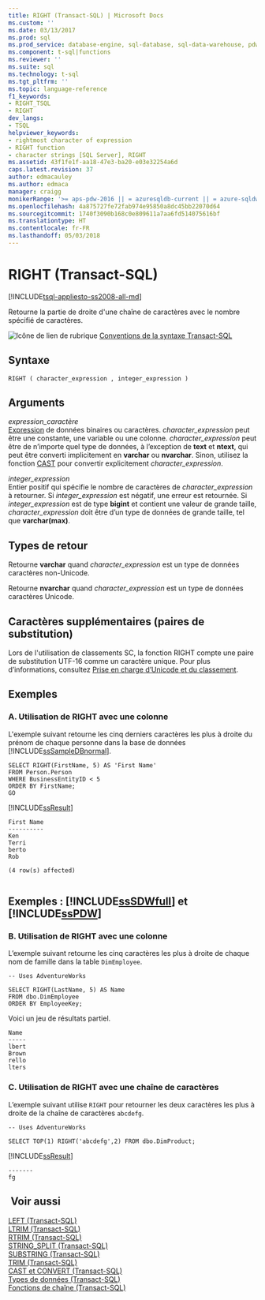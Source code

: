 ```yaml
---
title: RIGHT (Transact-SQL) | Microsoft Docs
ms.custom: ''
ms.date: 03/13/2017
ms.prod: sql
ms.prod_service: database-engine, sql-database, sql-data-warehouse, pdw
ms.component: t-sql|functions
ms.reviewer: ''
ms.suite: sql
ms.technology: t-sql
ms.tgt_pltfrm: ''
ms.topic: language-reference
f1_keywords:
- RIGHT_TSQL
- RIGHT
dev_langs:
- TSQL
helpviewer_keywords:
- rightmost character of expression
- RIGHT function
- character strings [SQL Server], RIGHT
ms.assetid: 43f1fe1f-aa18-47e3-ba20-e03e32254a6d
caps.latest.revision: 37
author: edmacauley
ms.author: edmaca
manager: craigg
monikerRange: '>= aps-pdw-2016 || = azuresqldb-current || = azure-sqldw-latest || >= sql-server-2016 || = sqlallproducts-allversions'
ms.openlocfilehash: 4a875727fe72fab974e95850a8dc45bb22070d64
ms.sourcegitcommit: 1740f3090b168c0e809611a7aa6fd514075616bf
ms.translationtype: HT
ms.contentlocale: fr-FR
ms.lasthandoff: 05/03/2018
---
```

# <a name="right-transact-sql"></a>RIGHT (Transact-SQL)
[!INCLUDE[tsql-appliesto-ss2008-all-md](../../includes/tsql-appliesto-ss2008-all-md.md)]

  Retourne la partie de droite d'une chaîne de caractères avec le nombre spécifié de caractères.  
  
 ![Icône de lien de rubrique](../../database-engine/configure-windows/media/topic-link.gif "Icône lien de rubrique") [Conventions de la syntaxe Transact-SQL](../../t-sql/language-elements/transact-sql-syntax-conventions-transact-sql.md)  
  
## <a name="syntax"></a>Syntaxe  
  
```  
RIGHT ( character_expression , integer_expression )  
```  
  
## <a name="arguments"></a>Arguments  
 *expression_caractère*  
 [Expression](../../t-sql/language-elements/expressions-transact-sql.md) de données binaires ou caractères. *character_expression* peut être une constante, une variable ou une colonne. *character_expression* peut être de n’importe quel type de données, à l’exception de **text** et **ntext**, qui peut être converti implicitement en **varchar** ou **nvarchar**. Sinon, utilisez la fonction [CAST](../../t-sql/functions/cast-and-convert-transact-sql.md) pour convertir explicitement *character_expression*.  
  
 *integer_expression*  
 Entier positif qui spécifie le nombre de caractères de *character_expression* à retourner. Si *integer_expression* est négatif, une erreur est retournée. Si *integer_expression* est de type **bigint** et contient une valeur de grande taille, *character_expression* doit être d’un type de données de grande taille, tel que **varchar(max)**.  
  
## <a name="return-types"></a>Types de retour  
 Retourne **varchar** quand *character_expression* est un type de données caractères non-Unicode.  
  
 Retourne **nvarchar** quand *character_expression* est un type de données caractères Unicode.  
  
## <a name="supplementary-characters-surrogate-pairs"></a>Caractères supplémentaires (paires de substitution)  
 Lors de l'utilisation de classements SC, la fonction RIGHT compte une paire de substitution UTF-16 comme un caractère unique. Pour plus d’informations, consultez [Prise en charge d’Unicode et du classement](../../relational-databases/collations/collation-and-unicode-support.md).  
  
## <a name="examples"></a>Exemples  
  
### <a name="a-using-right-with-a-column"></a>A. Utilisation de RIGHT avec une colonne  
 L'exemple suivant retourne les cinq derniers caractères les plus à droite du prénom de chaque personne dans la base de données [!INCLUDE[ssSampleDBnormal](../../includes/sssampledbnormal-md.md)].  
  
```  
SELECT RIGHT(FirstName, 5) AS 'First Name'  
FROM Person.Person  
WHERE BusinessEntityID < 5  
ORDER BY FirstName;  
GO  
```  
  
 [!INCLUDE[ssResult](../../includes/ssresult-md.md)]  
  
```  
First Name  
----------  
Ken  
Terri  
berto  
Rob  
  
(4 row(s) affected)  
  
```  
  
## <a name="examples-includesssdwfullincludessssdwfull-mdmd-and-includesspdwincludessspdw-mdmd"></a>Exemples : [!INCLUDE[ssSDWfull](../../includes/sssdwfull-md.md)] et [!INCLUDE[ssPDW](../../includes/sspdw-md.md)]  
  
### <a name="b-using-right-with-a-column"></a>B. Utilisation de RIGHT avec une colonne  
 L’exemple suivant retourne les cinq caractères les plus à droite de chaque nom de famille dans la table `DimEmployee`.  
  
```  
-- Uses AdventureWorks  
  
SELECT RIGHT(LastName, 5) AS Name  
FROM dbo.DimEmployee  
ORDER BY EmployeeKey;  
```  
  
 Voici un jeu de résultats partiel.  
  
 ```
Name
-----
lbert
Brown
rello
lters
 ```  
  
### <a name="c-using-right-with-a-character-string"></a>C. Utilisation de RIGHT avec une chaîne de caractères  
 L’exemple suivant utilise `RIGHT` pour retourner les deux caractères les plus à droite de la chaîne de caractères `abcdefg`.  
  
```  
-- Uses AdventureWorks  
  
SELECT TOP(1) RIGHT('abcdefg',2) FROM dbo.DimProduct;  
```  
  
 [!INCLUDE[ssResult](../../includes/ssresult-md.md)]  
  
```
-------  
fg
```  
  
## <a name="see-also"></a> Voir aussi  
 [LEFT &#40;Transact-SQL&#41;](../../t-sql/functions/left-transact-sql.md)  
 [LTRIM &#40;Transact-SQL&#41;](../../t-sql/functions/ltrim-transact-sql.md)  
 [RTRIM &#40;Transact-SQL&#41;](../../t-sql/functions/rtrim-transact-sql.md)  
 [STRING_SPLIT &#40;Transact-SQL&#41;](../../t-sql/functions/string-split-transact-sql.md)  
 [SUBSTRING &#40;Transact-SQL&#41;](../../t-sql/functions/substring-transact-sql.md)  
 [TRIM &#40;Transact-SQL&#41;](../../t-sql/functions/trim-transact-sql.md)  
 [CAST et CONVERT &#40;Transact-SQL&#41;](../../t-sql/functions/cast-and-convert-transact-sql.md)   
 [Types de données &#40;Transact-SQL&#41;](../../t-sql/data-types/data-types-transact-sql.md)   
 [Fonctions de chaîne &#40;Transact-SQL&#41;](../../t-sql/functions/string-functions-transact-sql.md)  
  
  

